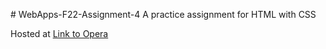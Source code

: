 \# WebApps-F22-Assignment-4
A practice assignment for HTML with CSS

Hosted at [Link to Opera](https://44-563-web-apps-f22.github.io/44563-webapps-assignment-4-Jagadeeshponnam/)